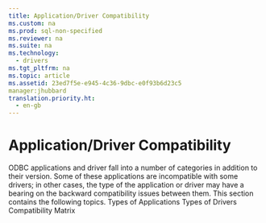 ```yaml
---
title: Application/Driver Compatibility
ms.custom: na
ms.prod: sql-non-specified
ms.reviewer: na
ms.suite: na
ms.technology: 
  - drivers
ms.tgt_pltfrm: na
ms.topic: article
ms.assetid: 23ed7f5e-e945-4c36-9dbc-e0f93b6d23c5
manager:jhubbard
translation.priority.ht: 
  - en-gb
---
```

# Application/Driver Compatibility
<?xml version="1.0" encoding="utf-8"?>
<developerConceptualDocument xmlns="http://ddue.schemas.microsoft.com/authoring/2003/5" xmlns:xlink="http://www.w3.org/1999/xlink" xmlns:xsi="http://www.w3.org/2001/XMLSchema-instance" xsi:schemaLocation="http://ddue.schemas.microsoft.com/authoring/2003/5 http://dduestorage.blob.core.windows.net/ddueschema/developer.xsd">
  <introduction>
    <para>ODBC applications and driver fall into a number of categories in addition to their version. Some of these applications are incompatible with some drivers; in other cases, the type of the application or driver may have a bearing on the backward compatibility issues between them.</para>
    <para>This section contains the following topics.  </para>
    <list class="bullet">
      <listItem>
        <para>             <legacyLink xlink:href="d346a64e-a32c-4153-a40f-5b53c2f57ef2">Types of Applications</legacyLink>           </para>
      </listItem>
      <listItem>
        <para>             <legacyLink xlink:href="864c53c1-b68a-48b6-b6bc-5ecb520bb9dc">Types of Drivers</legacyLink>           </para>
      </listItem>
      <listItem>
        <para>             <legacyLink xlink:href="0690b463-15a1-48fa-9d0b-9cc9e5bf7fc6">Compatibility Matrix</legacyLink>           </para>
      </listItem>
    </list>
  </introduction>
  <relatedTopics />
</developerConceptualDocument>